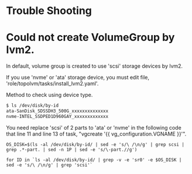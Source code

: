 # Trouble Shooting

# Could not create VolumeGroup by lvm2.

In default, volume group is created to use 'scsi' storage devices by lvm2.

If you use 'nvme' or 'ata' storage device, you must edit file, 'role/topolvm/tasks/install_lvm2.yaml'.

Method to check using device type.

```sh
$ ls /dev/disk/by-id
ata-SanDisk_SDSSDH3_500G_xxxxxxxxxxxxxx
nvme-INTEL_SSDPED1D960GAY_xxxxxxxxxxxxx
```

You need replace 'scsi' of 2 parts to 'ata' or 'nvme' in the following code that line 11 and line 13 of task, 
"vgcreate '{{ vg_configuration.VGNAME }}'". 

```
OS_DISK=$(ls -al /dev/disk/by-id/ | sed -e 's/\ /\n/g' | grep scsi | grep .*-part. | sed -n 1P | sed -e 's/\-part.//g')

for ID in `ls -al /dev/disk/by-id/ | grep -v -e 'sr0' -e $OS_DISK | sed -e 's/\ /\n/g' | grep 'scsi'`
```